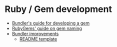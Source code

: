 # Ruby / Gem development

- [Bundler's guide for developing a gem](http://bundler.io/guides/creating_gem.html)
- [RubyGems' guide on gem naming](http://guides.rubygems.org/name-your-gem/)
- [Bundler improvements](https://github.com/thisismydesign/bundler-improvements)
  - [README template](https://github.com/thisismydesign/bundler-improvements/blob/master/lib/data/README.md)

